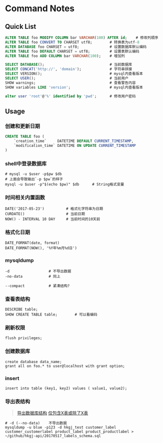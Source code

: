 Command Notes
=============

Quick List
----------

``` sql
ALTER TABLE foo MODIFY COLUMN bar VARCHAR(100) AFTER id;    # 修改列顺序
ALTER TABLE foo CONVERT TO CHARSET utf8;        # 转换表为utf-8
ALTER DATABASE foo CHARSET = utf8;              # 设置数据库默认编码
ALTER TABLE foo DEFAULT CHARSET = utf8;         # 设置表默认编码
ALTER TABLE foo ADD COLUMN bar VARCHAR(100);    # 增加列

SELECT DATABASE();                              # 当前数据库
SELECT CONCAT('http://', 'domain');             # 字符串拼接
SELECT VERSION();                               # mysql内查看版本
SELECT USER();                                  # 当前用户
SHOW warnings;                                  # 查看警告内容
SHOW variables LIKE 'version';                  # mysql内查看版本

alter user 'root'@'%' identified by 'pwd';      # 修改用户密码
```

Usage
-----

### 创建和更新日期

``` sql
CREATE TABLE foo (
    `creation_time`     DATETIME DEFAULT CURRENT_TIMESTAMP,
    `modification_time` DATETIME ON UPDATE CURRENT_TIMESTAMP
)
```

### shell中登录数据库

``` shell
# mysql -u $user -p$pw $db
# 上面会导致输出`-p $pw`的样子
mysql -u $user -p"$(echo $pw)" $db      # String格式变量
```

### 时间相关内置函数

    DATE('2017-05-23')          # 格式化字符串为日期
    CURDATE()                   # 当前日期
    NOW() - INTERVAL 10 DAY     # 当前时间的10天前

### 格式化日期

    DATE_FORMAT(date, format)
    DATE_FORMAT(NOW(), '%Y年%m月%d日')

### mysqldump

    -d                  # 不导出数据
    -no-data            # 同上

    --compact           # 紧凑结构?

### 查看表结构

    DESCRIBE table;
    SHOW CREATE TABLE table;        # 可以看编码

### 刷新权限

    flush privileges;

### 创建数据库

    create database data_name;
    grant all on foo.* to user@localhost with grant option;

### insert

    insert into table (key1, key2) values ( value1, value2);

### 导出表结构

> [导出数据库结构](http://stackoverflow.com/a/6175506/4757521)
> [仅包含X表或除了X表](https://dba.stackexchange.com/a/9309)

    # -d (--no-data)    不导出数据
    mysqldump -u blue -p123 -d hkgj_test customer_label customer_customerlabel product_label product_productlabel > ~/github/hkgj-api/20170517_labels_schema.sql

